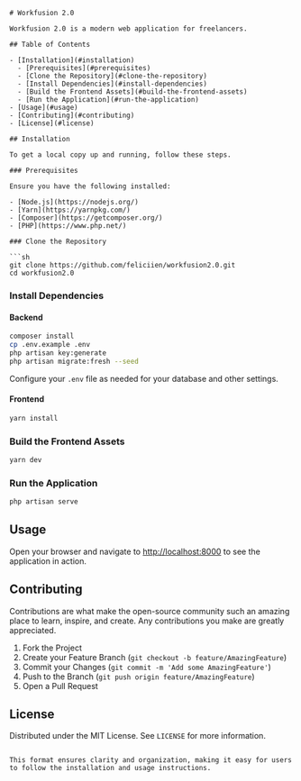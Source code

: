 

```
# Workfusion 2.0

Workfusion 2.0 is a modern web application for freelancers.

## Table of Contents

- [Installation](#installation)
  - [Prerequisites](#prerequisites)
  - [Clone the Repository](#clone-the-repository)
  - [Install Dependencies](#install-dependencies)
  - [Build the Frontend Assets](#build-the-frontend-assets)
  - [Run the Application](#run-the-application)
- [Usage](#usage)
- [Contributing](#contributing)
- [License](#license)

## Installation

To get a local copy up and running, follow these steps.

### Prerequisites

Ensure you have the following installed:

- [Node.js](https://nodejs.org/)
- [Yarn](https://yarnpkg.com/)
- [Composer](https://getcomposer.org/)
- [PHP](https://www.php.net/)

### Clone the Repository

```sh
git clone https://github.com/feliciien/workfusion2.0.git
cd workfusion2.0
```

### Install Dependencies

#### Backend

```sh
composer install
cp .env.example .env
php artisan key:generate
php artisan migrate:fresh --seed
```

Configure your `.env` file as needed for your database and other settings.

#### Frontend

```sh
yarn install
```

### Build the Frontend Assets

```sh
yarn dev
```

### Run the Application

```sh
php artisan serve
```

## Usage

Open your browser and navigate to [http://localhost:8000](http://localhost:8000) to see the application in action.

## Contributing

Contributions are what make the open-source community such an amazing place to learn, inspire, and create. Any contributions you make are greatly appreciated.

1. Fork the Project
2. Create your Feature Branch (`git checkout -b feature/AmazingFeature`)
3. Commit your Changes (`git commit -m 'Add some AmazingFeature'`)
4. Push to the Branch (`git push origin feature/AmazingFeature`)
5. Open a Pull Request

## License

Distributed under the MIT License. See `LICENSE` for more information.
```

This format ensures clarity and organization, making it easy for users to follow the installation and usage instructions.
